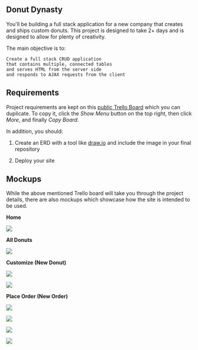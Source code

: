 ## Donut Dynasty

You'll be building a full stack application for a new company that creates and ships custom donuts. This project is designed to take 2+ days and is designed to allow for plenty of creativity.

The main objective is to:

```
Create a full stack CRUD application
that contains multiple, connected tables
and serves HTML from the server side
and responds to AJAX requests from the client
```

## Requirements

Project requirements are kept on this [public Trello Board](https://trello.com/b/EGiwONfD/g48-donut-dynasty-full-stack-project) which you can duplicate. To copy it, click the *Show Menu* button on the top right, then click *More*, and finally *Copy Board*.

In addition, you should:

1. Create an ERD with a tool like [draw.io](https://draw.io) and include the image in your final repository

1. Deploy your site

## Mockups

While the above mentioned Trello board will take you through the project details, there are also mockups which showcase how the site is intended to be used.

**Home**

![](./mockups/home.png)

**All Donuts**

![](./mockups/donuts.png)

**Customize (New Donut)**

![](./mockups/customize.01.png)

![](./mockups/customize.02.png)

**Place Order (New Order)**

![](./mockups/order.01.png)

![](./mockups/order.02.png)

![](./mockups/order.03.png)

![](./mockups/order.04.png)
